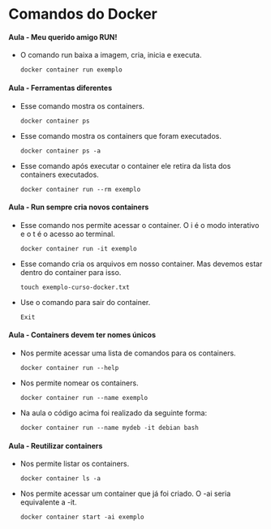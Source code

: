 # Comandos do Docker

#### Aula - Meu querido amigo RUN!
- O comando run baixa a imagem, cria, inicia e executa.
    ```docker
    docker container run exemplo
    ```
#### Aula - Ferramentas diferentes 
- Esse comando mostra os containers.
    ```docker
    docker container ps
    ```

- Esse comando mostra os containers que foram executados.
    ```docker
    docker container ps -a
    ```

- Esse comando após executar o container ele retira da lista dos containers executados.
    ```docker
    docker container run --rm exemplo
    ```

#### Aula - Run sempre cria novos containers 
- Esse comando nos permite acessar o container. O i é o modo interativo e o t é o acesso ao terminal.
    ```docker
    docker container run -it exemplo
    ```
- Esse comando cria os arquivos em nosso container. Mas devemos estar dentro do container para isso.
    ```docker
    touch exemplo-curso-docker.txt
    ```
- Use o comando para sair do container.
    ```docker
    Exit
    ```

#### Aula - Containers devem ter nomes únicos
- Nos permite acessar uma lista de comandos para os containers.
    ```docker
    docker container run --help
    ```
- Nos permite nomear os containers.
    ```docker
    docker container run --name exemplo
    ```
- Na aula o código acima foi realizado da seguinte forma:
    ```docker
    docker container run --name mydeb -it debian bash 
    ```

#### Aula - Reutilizar containers
- Nos permite listar os containers.
    ```docker
    docker container ls -a
    ```
- Nos permite acessar um container que já foi criado. O -ai seria equivalente a -it. 
    ```docker
    docker container start -ai exemplo
    ```